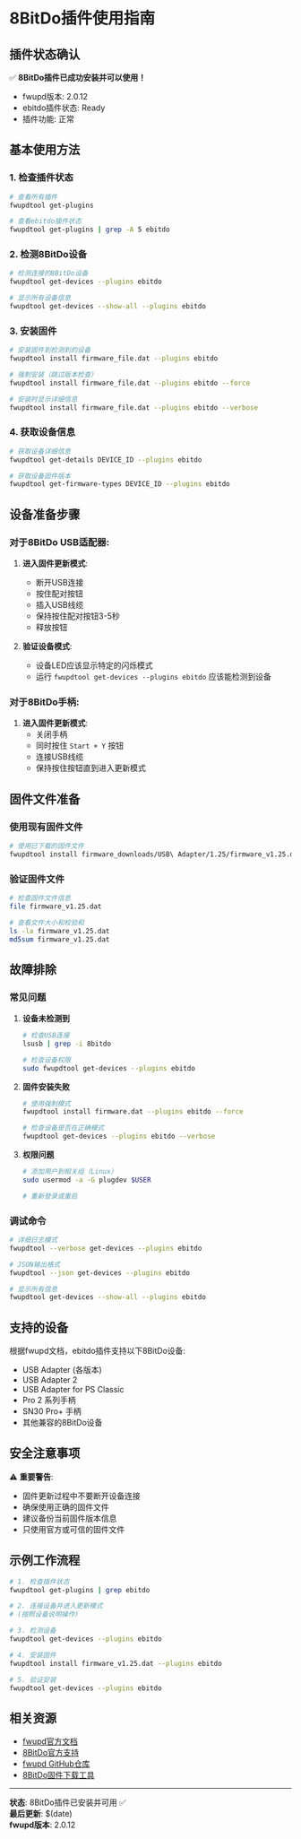 # 8BitDo插件使用指南

## 插件状态确认

✅ **8BitDo插件已成功安装并可以使用！**

- fwupd版本: 2.0.12
- ebitdo插件状态: Ready
- 插件功能: 正常

## 基本使用方法

### 1. 检查插件状态
```bash
# 查看所有插件
fwupdtool get-plugins

# 查看ebitdo插件状态
fwupdtool get-plugins | grep -A 5 ebitdo
```

### 2. 检测8BitDo设备
```bash
# 检测连接的8BitDo设备
fwupdtool get-devices --plugins ebitdo

# 显示所有设备信息
fwupdtool get-devices --show-all --plugins ebitdo
```

### 3. 安装固件
```bash
# 安装固件到检测到的设备
fwupdtool install firmware_file.dat --plugins ebitdo

# 强制安装（跳过版本检查）
fwupdtool install firmware_file.dat --plugins ebitdo --force

# 安装时显示详细信息
fwupdtool install firmware_file.dat --plugins ebitdo --verbose
```

### 4. 获取设备信息
```bash
# 获取设备详细信息
fwupdtool get-details DEVICE_ID --plugins ebitdo

# 获取设备固件版本
fwupdtool get-firmware-types DEVICE_ID --plugins ebitdo
```

## 设备准备步骤

### 对于8BitDo USB适配器:
1. **进入固件更新模式**:
   - 断开USB连接
   - 按住配对按钮
   - 插入USB线缆
   - 保持按住配对按钮3-5秒
   - 释放按钮

2. **验证设备模式**:
   - 设备LED应该显示特定的闪烁模式
   - 运行 `fwupdtool get-devices --plugins ebitdo` 应该能检测到设备

### 对于8BitDo手柄:
1. **进入固件更新模式**:
   - 关闭手柄
   - 同时按住 `Start + Y` 按钮
   - 连接USB线缆
   - 保持按住按钮直到进入更新模式

## 固件文件准备

### 使用现有固件文件
```bash
# 使用已下载的固件文件
fwupdtool install firmware_downloads/USB\ Adapter/1.25/firmware_v1.25.dat --plugins ebitdo
```

### 验证固件文件
```bash
# 检查固件文件信息
file firmware_v1.25.dat

# 查看文件大小和校验和
ls -la firmware_v1.25.dat
md5sum firmware_v1.25.dat
```

## 故障排除

### 常见问题

1. **设备未检测到**
   ```bash
   # 检查USB连接
   lsusb | grep -i 8bitdo
   
   # 检查设备权限
   sudo fwupdtool get-devices --plugins ebitdo
   ```

2. **固件安装失败**
   ```bash
   # 使用强制模式
   fwupdtool install firmware.dat --plugins ebitdo --force
   
   # 检查设备是否在正确模式
   fwupdtool get-devices --plugins ebitdo --verbose
   ```

3. **权限问题**
   ```bash
   # 添加用户到相关组（Linux）
   sudo usermod -a -G plugdev $USER
   
   # 重新登录或重启
   ```

### 调试命令

```bash
# 详细日志模式
fwupdtool --verbose get-devices --plugins ebitdo

# JSON输出格式
fwupdtool --json get-devices --plugins ebitdo

# 显示所有信息
fwupdtool get-devices --show-all --plugins ebitdo
```

## 支持的设备

根据fwupd文档，ebitdo插件支持以下8BitDo设备:
- USB Adapter (各版本)
- USB Adapter 2
- USB Adapter for PS Classic
- Pro 2 系列手柄
- SN30 Pro+ 手柄
- 其他兼容的8BitDo设备

## 安全注意事项

⚠️ **重要警告**:
- 固件更新过程中不要断开设备连接
- 确保使用正确的固件文件
- 建议备份当前固件版本信息
- 只使用官方或可信的固件文件

## 示例工作流程

```bash
# 1. 检查插件状态
fwupdtool get-plugins | grep ebitdo

# 2. 连接设备并进入更新模式
# (按照设备说明操作)

# 3. 检测设备
fwupdtool get-devices --plugins ebitdo

# 4. 安装固件
fwupdtool install firmware_v1.25.dat --plugins ebitdo

# 5. 验证安装
fwupdtool get-devices --plugins ebitdo
```

## 相关资源

- [fwupd官方文档](https://fwupd.org/)
- [8BitDo官方支持](https://support.8bitdo.com/)
- [fwupd GitHub仓库](https://github.com/fwupd/fwupd)
- [8BitDo固件下载工具](./8bitdo-firmware.py)

---

**状态**: 8BitDo插件已安装并可用 ✅  
**最后更新**: $(date)  
**fwupd版本**: 2.0.12